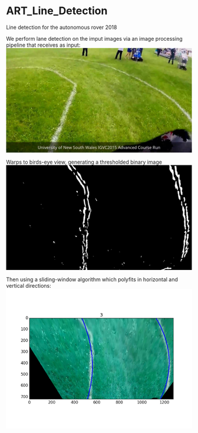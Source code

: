 # ART_Line_Detection
Line detection for the autonomous rover 2018

We perform lane detection on the imput images via an image processing pipeline that receives as input:
![alt inputimage](https://github.com/UTRA-ART/ART_Line_Detection/blob/master/images/3.jpg)

Warps to birds-eye view, generating a thresholded binary image
![alt outputimage](https://github.com/UTRA-ART/ART_Line_Detection/blob/master/output_images/3.jpg)

Then using a sliding-window algorithm which polyfits in horizontal and vertical directions:
![alt finalimage](https://github.com/UTRA-ART/ART_Line_Detection/blob/master/final_images/3.png)
